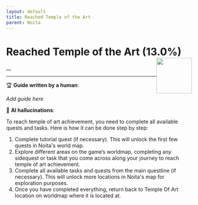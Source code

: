 ```yaml
---
layout: default
title: Reached Temple of the Art
parent: Noita
---
```


# Reached Temple of the Art (13.0%) <img style="float: right;" src="https://cdn.cloudflare.steamstatic.com/steamcommunity/public/images/apps/881100/326dc54c8eb0c61eb48d48bda09bd3fe5c7f3521.jpg" width="96" height="96">

__

***

:trophy: **Guide written by a human**:

_Add guide here_

:robot: **AI hallucinations**:

To reach temple of art achievement, you need to complete all available quests and tasks. Here is how it can be done step by step: 
1) Complete tutorial quest (if necessary). This will unlock the first few quests in Noita's world map.  
2) Explore different areas on the game’s worldmap, completing any sidequest or task that you come across along your journey to reach temple of art achievement. 
3) Complete all available tasks and quests from the main questline (if necessary). This will unlock more locations in Noita's map for exploration purposes.  
4) Once you have completed everything, return back to Temple Of Art location on worldmap where it is located at.
